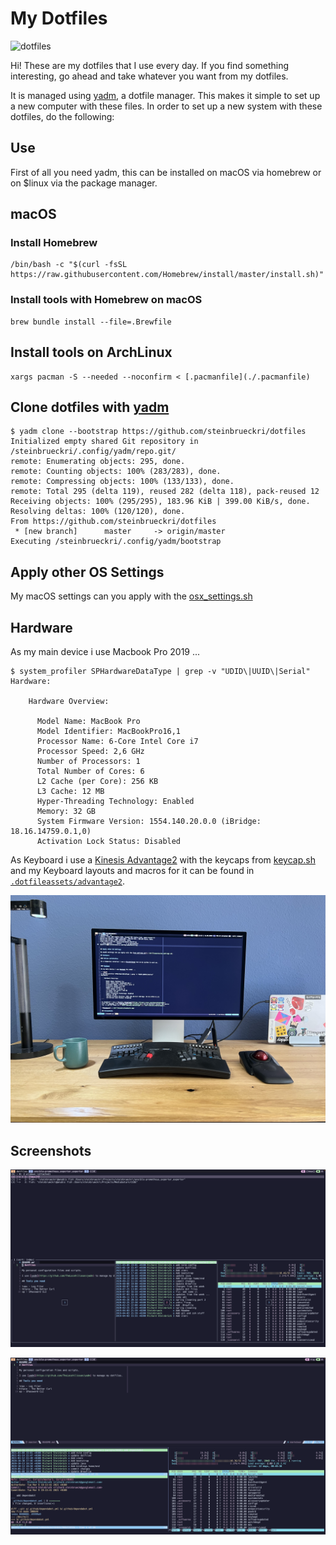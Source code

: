 # My Dotfiles

![dotfiles](https://dotfiles.github.io/images/dotfiles-logo.png)

Hi! These are my dotfiles that I use every day. If you find something
interesting, go ahead and take whatever you want from my dotfiles.

It is managed using [yadm](https://github.com/TheLocehiliosan/yadm/), a dotfile
manager. This makes it simple to set up a new computer with these files. In
order to set up a new system with these dotfiles, do the following:

## Use

First of all you need yadm, this can be installed on macOS via homebrew or on $linux via the package manager.

## macOS

### Install Homebrew

```shell
/bin/bash -c "$(curl -fsSL https://raw.githubusercontent.com/Homebrew/install/master/install.sh)"
```

### Install tools with Homebrew on macOS

```shell
brew bundle install --file=.Brewfile
```

## Install tools on ArchLinux

```shell
xargs pacman -S --needed --noconfirm < [.pacmanfile](./.pacmanfile)
```

## Clone dotfiles with [yadm](https://yadm.io/)

```shell
$ yadm clone --bootstrap https://github.com/steinbrueckri/dotfiles
Initialized empty shared Git repository in /steinbrueckri/.config/yadm/repo.git/
remote: Enumerating objects: 295, done.
remote: Counting objects: 100% (283/283), done.
remote: Compressing objects: 100% (133/133), done.
remote: Total 295 (delta 119), reused 282 (delta 118), pack-reused 12
Receiving objects: 100% (295/295), 183.96 KiB | 399.00 KiB/s, done.
Resolving deltas: 100% (120/120), done.
From https://github.com/steinbrueckri/dotfiles
 * [new branch]      master     -> origin/master
Executing /steinbrueckri/.config/yadm/bootstrap
```

## Apply other OS Settings

My macOS settings can you apply with the [osx_settings.sh](./.dotfileassets/osx_settings.sh)

## Hardware

As my main device i use Macbook Pro 2019 ...

```shell
$ system_profiler SPHardwareDataType | grep -v "UDID\|UUID\|Serial"
Hardware:

    Hardware Overview:

      Model Name: MacBook Pro
      Model Identifier: MacBookPro16,1
      Processor Name: 6-Core Intel Core i7
      Processor Speed: 2,6 GHz
      Number of Processors: 1
      Total Number of Cores: 6
      L2 Cache (per Core): 256 KB
      L3 Cache: 12 MB
      Hyper-Threading Technology: Enabled
      Memory: 32 GB
      System Firmware Version: 1554.140.20.0.0 (iBridge: 18.16.14759.0.1,0)
      Activation Lock Status: Disabled
```

As Keyboard i use a [Kinesis Advantage2](https://kinesis-ergo.com/shop/advantage2/)
with the keycaps from [keycap.sh](https://keycap.sh/) and my Keyboard layouts and macros
for it can be found in [`.dotfileassets/advantage2`](./.dotfileassets/advantage2/).

![Keyboard](./.dotfileassets/keyboard.jpg)

## Screenshots

![Screenshot-1](./.dotfileassets/screenshot-1.png)

![Screenshot-2](./.dotfileassets/screenshot-2.png)
